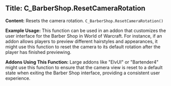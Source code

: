 ## Title: C_BarberShop.ResetCameraRotation

**Content:**
Resets the camera rotation.
`C_BarberShop.ResetCameraRotation()`

**Example Usage:**
This function can be used in an addon that customizes the user interface for the Barber Shop in World of Warcraft. For instance, if an addon allows players to preview different hairstyles and appearances, it might use this function to reset the camera to its default rotation after the player has finished previewing.

**Addons Using This Function:**
Large addons like "ElvUI" or "Bartender4" might use this function to ensure that the camera view is reset to a default state when exiting the Barber Shop interface, providing a consistent user experience.